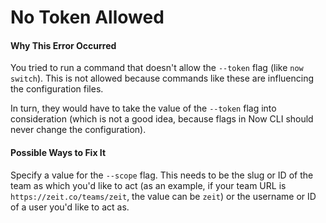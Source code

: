 # No Token Allowed

#### Why This Error Occurred

You tried to run a command that doesn't allow the `--token` flag (like `now switch`). This is not allowed because commands like these are influencing the configuration files.

In turn, they would have to take the value of the `--token` flag into consideration (which is not a good idea, because flags in Now CLI should never change the configuration).

#### Possible Ways to Fix It

Specify a value for the `--scope` flag. This needs to be the slug or ID of the team as which you'd like to act (as an example, if your team URL is `https://zeit.co/teams/zeit`, the value can be `zeit`) or the username or ID of a user you'd like to act as.
